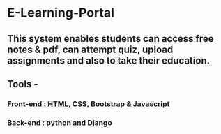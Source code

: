# E-Learning-Portal
## This system enables students can access free notes & pdf, can attempt quiz, upload assignments and also to take their education.  

## Tools - 

### Front-end : HTML, CSS, Bootstrap & Javascript
### Back-end : python and Django
